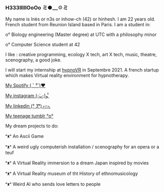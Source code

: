 ### H333lllllOoOo ミ●﹏☉ミ

My name is Inès or n3s or inhow-ch (42) or hinhesh. I am 22 years old. French student from Reunion Island based in Paris.
I am a student in:

   o° Biology engineering (Master degree) at UTC with a philosophy minor
  
   o° Computer Science student at 42
 

I like : creative programming, ecology X tech, art X tech, music, theatre, scenography, a good joke.
 
 
I will start my internship at [hypnoVR](https://hypnovr.io/fr/?gclid=Cj0KCQjwkIGKBhCxARIsAINMioKoD03KJmLxb34SZ6heSA4E7ZoyXs8mtvNx-dNr_s_TlxFVoCKVn-EaAvCxEALw_wcB)
 in Septembre 2021. A french startup which makes Virtual reality environment for hypnotherapy.


[My Spotify ( ˘ ³˘)♥ ](https://open.spotify.com/playlist/6XsbO5nUAKYwEefKPPUZkh?si=4151e481d3a3496am)


[My instagram (-̀ᴗ-́)و ̑̑ ](https://www.instagram.com/nn33sy/)

[My  linkedin (° ͜ʖ͡°)╭∩╮ ](https://www.linkedin.com/in/in%C3%A8s-hc/)

[My teenage tumblr °o°](https://shooouuut.tumblr.com/page/4)



My dream projects to do:

ᵒᴥᵒ An Ascii Game

ᵒᴥᵒ A weird ugly computerish installation / scenography for an opera or a teuf

ᵒᴥᵒ A Virtual Reality immersion to a dream Japan inspired by movies
 
ᵒᴥᵒ A Virtual Reality museum of tht History of ethnomusicology

ᵒᴥᵒ Weird AI who sends love letters to people
